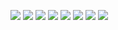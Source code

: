 ![](./Documentation/Images/Message%20Distribution%20Server%20-%201.jpg)
![](./Documentation/Images/Message%20Distribution%20Server%20-%202.jpg)
![](./Documentation/Images/Message%20Distribution%20Server%20-%203.jpg)
![](./Documentation/Images/Message%20Distribution%20Server%20-%204.jpg)
![](./Documentation/Images/Message%20Distribution%20Server%20-%205.jpg)
![](./Documentation/Images/Message%20Distribution%20Server%20-%206.jpg)
![](./Documentation/Images/Message%20Distribution%20Server%20-%207.jpg)
![](./Documentation/Images/Message%20Distribution%20Server%20-%208.jpg)
